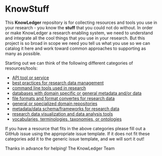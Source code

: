 # KnowStuff
This **KnowLedger** repository is for collecting resources and tools you use in your research - you know the **stuff** 
that you could not do without.  In order or make KnowLedger a research enabling system, we need to understand and 
integrate all the cool things that you use in your research.  But this project is so broad in scope we need you tell 
us what you use so we can catalog it here and work toward common approaches to supporting as many as possible.

Starting out we can think of the following different categories of resources/tools:
- [API tool or service]()
- [best practices for research data management](resources/bestpractices.md)
- [command line tools used in research](resources/cltools.md)
- [databases with domain specific or general metadata and/or data](resources/databases.md)
- [file formats and format convertes for research data](resources/fileformats.md)
- [general or specialized domain repositories](resources/datarepos.md)
- [metadata/data schema/frameworks for research data](resources/dataschema.md)
- [research data visualization and data analysis tools](resources/viztools.md)
- [vocabularies, terminologies, taxonomies, or ontologies](resources/vocabs.md)

If you have a resource that fits in the above categories please fill out a GitHub issue using the appropriate issue
template.  If it does not fit these categories add it to the generic issue template, and we will sort it out!

Thanks in advance for helping!
The KnowLedger Team
